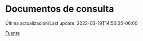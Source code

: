 # Documentos de consulta

Última actualización/Last update: 2022-03-19T14:50:35-06:00

 [Fuente](https://coronavirus.gob.mx/documentos-de-consulta/)

